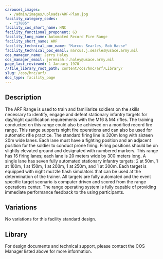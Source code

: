 ```yaml
---
carousel_images:
  - /admin/images/uploads/ARF-Plan.jpg
facility_category_codes:
  - "17805"
facility_cos_short_name: HNC
facility_functional_proponent: G3
facility_long_name: Automated Record Fire Range
facility_short_name: ARF
facility_technical_poc_name: "Marcus Searles, Bob Hasse"
facility_technical_poc_email: marcus.j.searles@usace.army.mil
cos_manager_name: Jerry Haley
cos_manager_email: jeremiah.r.haley@usace.army.mil
page_last_reviewed: 1 January 1970
//file_library_root_path: content/cos/hnc/arf/Library/
slug: /cos/hnc/arf/
doc_type: facility_page
---
```


## Description

The ARF Range is used to train and familiarize soldiers on the skills necessary to identify, engage and defeat stationary infantry targets for day/night qualification requirements with the M16 & M4 rifles. The training conducted on this range could also be achieved on a modified record fire range. This range supports night fire operations and can also be used for automatic rifle practice.
The standard firing line is 320m long with sixteen 20m wide lanes. Each lane must have a fighting position and an adjacent position for the soldier to conduct prone firing. Firing positions should be on slightly elevated ground and designated with numbered markers. This range has 16 firing lanes; each lane is 20 meters wide by 300 meters long.
A single lane has seven fully automated stationary infantry targets: 2 at 50m, 1 at 100m, 1 at 150m, 1 at 200m, 1 at 250m, and 1 at 300m. Each target is equipped with night muzzle flash simulators that can be used at the determination of the trainer. All targets are fully automated and the event specific target scenario is computer driven and scored from the range operations center. The range operating system is fully capable of providing immediate performance feedback to the using participants.

## Variations

No variations for this facility standard design.

## Library
For design documents and technical support, please contact the COS Manager listed above for more information.